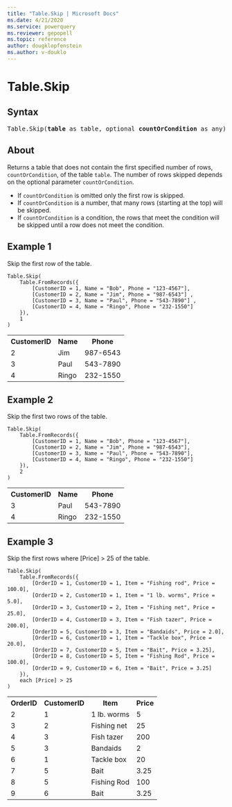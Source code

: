 ```yaml
---
title: "Table.Skip | Microsoft Docs"
ms.date: 4/21/2020
ms.service: powerquery
ms.reviewer: gepopell
ms.topic: reference
author: dougklopfenstein
ms.author: v-douklo
---
```

# Table.Skip

## Syntax

<pre>
Table.Skip(<b>table</b> as table, optional <b>countOrCondition</b> as any) as table
</pre>
  
## About  
Returns a table that does not contain the first specified number of rows, `countOrCondition`, of the table `table`. The number of rows skipped depends on the optional parameter `countOrCondition`. <ul> <li> If <code>countOrCondition</code> is omitted only the first row is skipped. </li> <li> If <code>countOrCondition</code> is a number, that many rows (starting at the top) will be skipped. </li> <li> If <code>countOrCondition</code> is a condition, the rows that meet the condition will be skipped until a row does not meet the condition.</li> </ul>

## Example 1
Skip the first row of the table.

```powerquery-m
Table.Skip(
    Table.FromRecords({ 
        [CustomerID = 1, Name = "Bob", Phone = "123-4567"], 
        [CustomerID = 2, Name = "Jim", Phone = "987-6543"] , 
        [CustomerID = 3, Name = "Paul", Phone = "543-7890"] , 
        [CustomerID = 4, Name = "Ringo", Phone = "232-1550"]
    }), 
    1
)
```

<table> <tr> <th>CustomerID</th> <th>Name</th> <th>Phone</th> </tr> <tr> <td>2</td> <td>Jim</td> <td>987-6543</td> </tr> <tr> <td>3</td> <td>Paul</td> <td>543-7890</td> </tr> <tr> <td>4</td> <td>Ringo</td> <td>232-1550</td> </tr> </table>

## Example 2
Skip the first two rows of the table.

```powerquery-m
Table.Skip(
    Table.FromRecords({
        [CustomerID = 1, Name = "Bob", Phone = "123-4567"],
        [CustomerID = 2, Name = "Jim", Phone = "987-6543"], 
        [CustomerID = 3, Name = "Paul", Phone = "543-7890"], 
        [CustomerID = 4, Name = "Ringo", Phone = "232-1550"]
    }), 
    2
)
```

<table> <tr> <th>CustomerID</th> <th>Name</th> <th>Phone</th> </tr> <tr> <td>3</td> <td>Paul</td> <td>543-7890</td> </tr> <tr> <td>4</td> <td>Ringo</td> <td>232-1550</td> </tr> </table>

## Example 3
Skip the first rows where [Price] > 25 of the table.

```powerquery-m
Table.Skip(
    Table.FromRecords({
        [OrderID = 1, CustomerID = 1, Item = "Fishing rod", Price = 100.0], 
        [OrderID = 2, CustomerID = 1, Item = "1 lb. worms", Price = 5.0], 
        [OrderID = 3, CustomerID = 2, Item = "Fishing net", Price = 25.0], 
        [OrderID = 4, CustomerID = 3, Item = "Fish tazer", Price = 200.0], 
        [OrderID = 5, CustomerID = 3, Item = "Bandaids", Price = 2.0], 
        [OrderID = 6, CustomerID = 1, Item = "Tackle box", Price = 20.0], 
        [OrderID = 7, CustomerID = 5, Item = "Bait", Price = 3.25], 
        [OrderID = 8, CustomerID = 5, Item = "Fishing Rod", Price = 100.0], 
        [OrderID = 9, CustomerID = 6, Item = "Bait", Price = 3.25]
    }), 
    each [Price] > 25
)
```

<table> <tr> <th>OrderID</th> <th>CustomerID</th> <th>Item</th> <th>Price</th> </tr> <tr> <td>2</td> <td>1</td> <td>1 lb. worms</td> <td>5</td> </tr> <tr> <td>3</td> <td>2</td> <td>Fishing net</td> <td>25</td> </tr> <tr> <td>4</td> <td>3</td> <td>Fish tazer</td> <td>200</td> </tr> <tr> <td>5</td> <td>3</td> <td>Bandaids</td> <td>2</td> </tr> <tr> <td>6</td> <td>1</td> <td>Tackle box</td> <td>20</td> </tr> <tr> <td>7</td> <td>5</td> <td>Bait</td> <td>3.25</td> </tr> <tr> <td>8</td> <td>5</td> <td>Fishing Rod</td> <td>100</td> </tr> <tr> <td>9</td> <td>6</td> <td>Bait</td> <td>3.25</td> </tr> </table>
